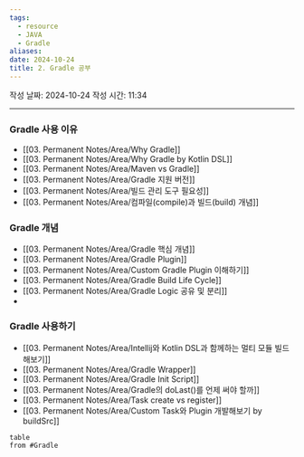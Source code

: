 ```yaml
---
tags:
  - resource
  - JAVA
  - Gradle
aliases: 
date: 2024-10-24
title: 2. Gradle 공부
---
```


작성 날짜: 2024-10-24
작성 시간: 11:34

---

### Gradle 사용 이유

- [[03. Permanent Notes/Area/Why Gradle]]
- [[03. Permanent Notes/Area/Why Gradle by Kotlin DSL]]
- [[03. Permanent Notes/Area/Maven vs Gradle]]
- [[03. Permanent Notes/Area/Gradle 지원 버전]]
- [[03. Permanent Notes/Area/빌드 관리 도구 필요성]]
- [[03. Permanent Notes/Area/컴파일(compile)과 빌드(build) 개념]]


### Gradle 개념

- [[03. Permanent Notes/Area/Gradle 핵심 개념]]
- [[03. Permanent Notes/Area/Gradle Plugin]]
- [[03. Permanent Notes/Area/Custom Gradle Plugin 이해하기]]
- [[03. Permanent Notes/Area/Gradle Build Life Cycle]]
- [[03. Permanent Notes/Area/Gradle Logic 공유 및 분리]]
- 

### Gradle 사용하기

- [[03. Permanent Notes/Area/Intellij와 Kotlin DSL과 함께하는 멀티 모듈 빌드해보기]]
- [[03. Permanent Notes/Area/Gradle Wrapper]]
- [[03. Permanent Notes/Area/Gradle Init Script]]
- [[03. Permanent Notes/Area/Gradle의 doLast()를 언제 써야 할까]]
- [[03. Permanent Notes/Area/Task create vs register]]
- [[03. Permanent Notes/Area/Custom Task와 Plugin 개발해보기 by buildSrc]]



```dataview
table
from #Gradle
```
